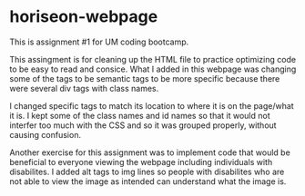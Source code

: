 # horiseon-webpage
This is assignment #1 for UM coding bootcamp.

This assingment is for cleaning up the HTML file to practice optimizing code to be easy to read and consice. What I added in this webpage was changing some of the tags to be semantic tags to be more specific because there were several div tags with class names.

I changed specific tags to match its location to where it is on the page/what it is. I kept some of the class names and id names so that it would not interfer too much with the CSS and so it was grouped properly, without causing confusion.

Another exercise for this assignment was to implement code that would be beneficial to everyone viewing the webpage including individuals with disabilites. I added alt tags to img lines so people with disabilites who are not able to view the image as intended can understand what the image is.
